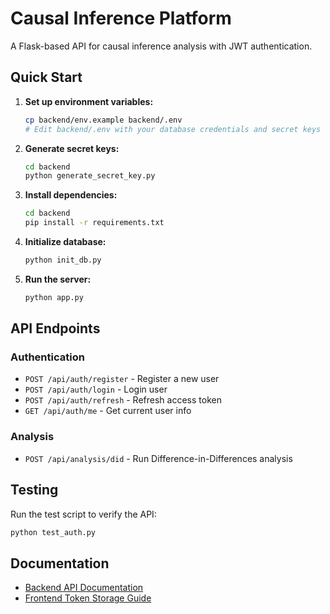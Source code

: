 # Causal Inference Platform

A Flask-based API for causal inference analysis with JWT authentication.

## Quick Start

1. **Set up environment variables:**
   ```bash
   cp backend/env.example backend/.env
   # Edit backend/.env with your database credentials and secret keys
   ```

2. **Generate secret keys:**
   ```bash
   cd backend
   python generate_secret_key.py
   ```

3. **Install dependencies:**
   ```bash
   cd backend
   pip install -r requirements.txt
   ```

4. **Initialize database:**
   ```bash
   python init_db.py
   ```

5. **Run the server:**
   ```bash
   python app.py
   ```

## API Endpoints

### Authentication
- `POST /api/auth/register` - Register a new user
- `POST /api/auth/login` - Login user
- `POST /api/auth/refresh` - Refresh access token
- `GET /api/auth/me` - Get current user info

### Analysis
- `POST /api/analysis/did` - Run Difference-in-Differences analysis

## Testing

Run the test script to verify the API:
```bash
python test_auth.py
```

## Documentation

- [Backend API Documentation](backend/API_DOCUMENTATION.md)
- [Frontend Token Storage Guide](frontend/TOKEN_STORAGE_GUIDE.md)
